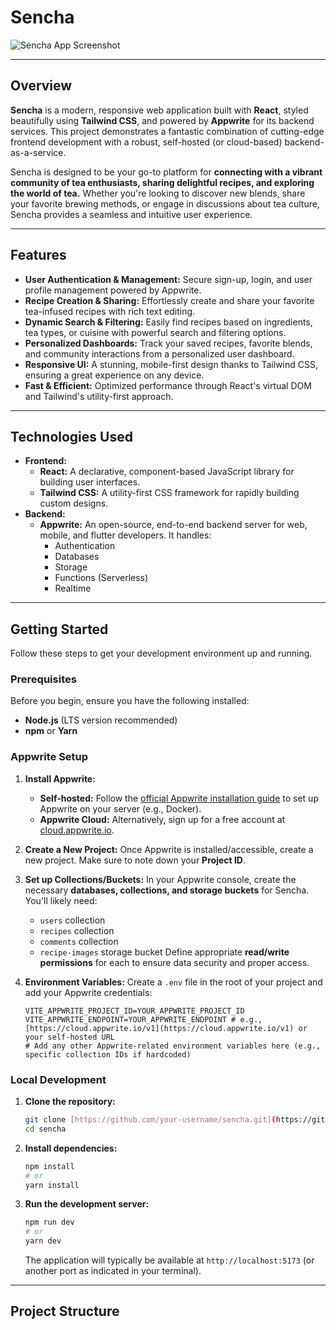 # Sencha

![Sencha App Screenshot](https://via.placeholder.com/800x450?text=Your+App+Screenshot+Here)

---

## Overview

**Sencha** is a modern, responsive web application built with **React**, styled beautifully using **Tailwind CSS**, and powered by **Appwrite** for its backend services. This project demonstrates a fantastic combination of cutting-edge frontend development with a robust, self-hosted (or cloud-based) backend-as-a-service.

Sencha is designed to be your go-to platform for **connecting with a vibrant community of tea enthusiasts, sharing delightful recipes, and exploring the world of tea.** Whether you're looking to discover new blends, share your favorite brewing methods, or engage in discussions about tea culture, Sencha provides a seamless and intuitive user experience.

---

## Features

* **User Authentication & Management:** Secure sign-up, login, and user profile management powered by Appwrite.
* **Recipe Creation & Sharing:** Effortlessly create and share your favorite tea-infused recipes with rich text editing.
* **Dynamic Search & Filtering:** Easily find recipes based on ingredients, tea types, or cuisine with powerful search and filtering options.
* **Personalized Dashboards:** Track your saved recipes, favorite blends, and community interactions from a personalized user dashboard.
* **Responsive UI:** A stunning, mobile-first design thanks to Tailwind CSS, ensuring a great experience on any device.
* **Fast & Efficient:** Optimized performance through React's virtual DOM and Tailwind's utility-first approach.

---

## Technologies Used

* **Frontend:**
    * **React:** A declarative, component-based JavaScript library for building user interfaces.
    * **Tailwind CSS:** A utility-first CSS framework for rapidly building custom designs.
* **Backend:**
    * **Appwrite:** An open-source, end-to-end backend server for web, mobile, and flutter developers. It handles:
        * Authentication
        * Databases
        * Storage
        * Functions (Serverless)
        * Realtime

---

## Getting Started

Follow these steps to get your development environment up and running.

### Prerequisites

Before you begin, ensure you have the following installed:

* **Node.js** (LTS version recommended)
* **npm** or **Yarn**

### Appwrite Setup

1.  **Install Appwrite:**
    * **Self-hosted:** Follow the [official Appwrite installation guide](https://appwrite.io/docs/installation) to set up Appwrite on your server (e.g., Docker).
    * **Appwrite Cloud:** Alternatively, sign up for a free account at [cloud.appwrite.io](https://cloud.appwrite.io/).
2.  **Create a New Project:** Once Appwrite is installed/accessible, create a new project. Make sure to note down your **Project ID**.
3.  **Set up Collections/Buckets:** In your Appwrite console, create the necessary **databases, collections, and storage buckets** for Sencha. You'll likely need:
    * `users` collection
    * `recipes` collection
    * `comments` collection
    * `recipe-images` storage bucket
    Define appropriate **read/write permissions** for each to ensure data security and proper access.
4.  **Environment Variables:** Create a `.env` file in the root of your project and add your Appwrite credentials:

    ```dotenv
    VITE_APPWRITE_PROJECT_ID=YOUR_APPWRITE_PROJECT_ID
    VITE_APPWRITE_ENDPOINT=YOUR_APPWRITE_ENDPOINT # e.g., [https://cloud.appwrite.io/v1](https://cloud.appwrite.io/v1) or your self-hosted URL
    # Add any other Appwrite-related environment variables here (e.g., specific collection IDs if hardcoded)
    ```

### Local Development

1.  **Clone the repository:**

    ```bash
    git clone [https://github.com/your-username/sencha.git](https://github.com/your-username/sencha.git)
    cd sencha
    ```

2.  **Install dependencies:**

    ```bash
    npm install
    # or
    yarn install
    ```

3.  **Run the development server:**

    ```bash
    npm run dev
    # or
    yarn dev
    ```

    The application will typically be available at `http://localhost:5173` (or another port as indicated in your terminal).

---

## Project Structure
